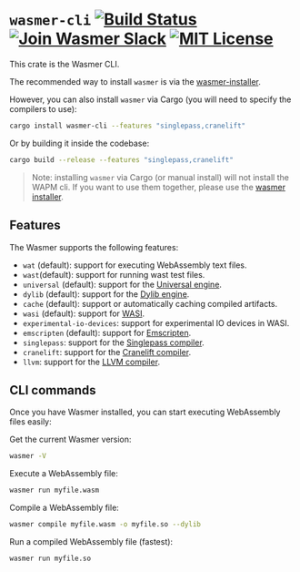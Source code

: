 # `wasmer-cli` [![Build Status](https://github.com/wasmerio/wasmer/workflows/build/badge.svg?style=flat-square)](https://github.com/wasmerio/wasmer/actions?query=workflow%3Abuild) [![Join Wasmer Slack](https://img.shields.io/static/v1?label=Slack&message=join%20chat&color=brighgreen&style=flat-square)](https://slack.wasmer.io) [![MIT License](https://img.shields.io/github/license/wasmerio/wasmer.svg?style=flat-square)](https://github.com/wasmerio/wasmer/blob/master/LICENSE)

This crate is the Wasmer CLI.

The recommended way to install `wasmer` is via the [wasmer-installer](https://github.com/wasmerio/wasmer-install).

However, you can also install `wasmer` via Cargo (you will need to specify the compilers to use):

```bash
cargo install wasmer-cli --features "singlepass,cranelift"
```

Or by building it inside the codebase:

```bash
cargo build --release --features "singlepass,cranelift"
```

> Note: installing `wasmer` via Cargo (or manual install) will not install
> the WAPM cli. If you want to use them together, please use the [wasmer installer](https://github.com/wasmerio/wasmer-install).


## Features

The Wasmer supports the following features:
* `wat` (default): support for executing WebAssembly text files.
* `wast`(default): support for running wast test files.
* `universal` (default): support for the [Universal engine].
* `dylib` (default): support for the [Dylib engine].
* `cache` (default): support or automatically caching compiled artifacts.
* `wasi` (default): support for [WASI].
* `experimental-io-devices`: support for experimental IO devices in WASI.
* `emscripten` (default): support for [Emscripten].
* `singlepass`: support for the [Singlepass compiler].
* `cranelift`: support for the [Cranelift compiler].
* `llvm`: support for the [LLVM compiler].

[Universal engine]: https://github.com/wasmerio/wasmer/tree/master/lib/engine-universal/
[Dylib engine]: https://github.com/wasmerio/wasmer/tree/master/lib/engine-dylib/
[WASI]: https://github.com/wasmerio/wasmer/tree/master/lib/wasi/
[Emscripten]: https://github.com/wasmerio/wasmer/tree/master/lib/emscripten/
[Singlepass compiler]: https://github.com/wasmerio/wasmer/tree/master/lib/compiler-singlepass/
[Cranelift compiler]: https://github.com/wasmerio/wasmer/tree/master/lib/compiler-cranelift/
[LLVM compiler]: https://github.com/wasmerio/wasmer/tree/master/lib/compiler-llvm/

## CLI commands

Once you have Wasmer installed, you can start executing WebAssembly files easily:

Get the current Wasmer version:

```bash
wasmer -V
```

Execute a WebAssembly file:

```bash
wasmer run myfile.wasm
```

Compile a WebAssembly file:

```bash
wasmer compile myfile.wasm -o myfile.so --dylib
```

Run a compiled WebAssembly file (fastest):

```bash
wasmer run myfile.so
```
